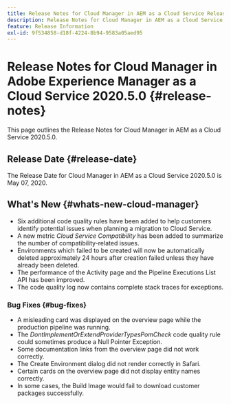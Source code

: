 ```yaml
---
title: Release Notes for Cloud Manager in AEM as a Cloud Service Release 2020.5.0
description: Release Notes for Cloud Manager in AEM as a Cloud Service Release 2020.5.0
feature: Release Information
exl-id: 9f534858-d18f-4224-8b94-9583a05aed95
---
```

# Release Notes for Cloud Manager in Adobe Experience Manager as a Cloud Service 2020.5.0 {#release-notes}

This page outlines the Release Notes for Cloud Manager in AEM as a Cloud Service 2020.5.0.

## Release Date {#release-date}

The Release Date for Cloud Manager in AEM as a Cloud Service 2020.5.0 is May 07, 2020.

## What's New {#whats-new-cloud-manager}

* Six additional code quality rules have been added to help customers identify potential issues when planning a migration to Cloud Service.
* A new metric *Cloud Service Compatibility* has been added to summarize the number of compatibility-related issues.
* Environments which failed to be created will now be automatically deleted approximately 24 hours after creation failed unless they have already been deleted.
* The performance of the Activity page and the Pipeline Executions List API has been improved.
* The code quality log now contains complete stack traces for exceptions.

### Bug Fixes  {#bug-fixes}

* A misleading card was displayed on the overview page while the production pipeline was running.
* The *DontImplementOrExtendProviderTypesPomCheck* code quality rule could sometimes produce a Null Pointer Exception.
* Some documentation links from the overview page did not work correctly.
* The Create Environment dialog did not render correctly in Safari.
* Certain cards on the overview page did not display entity names correctly.
* In some cases, the Build Image would fail to download customer packages successfully.
